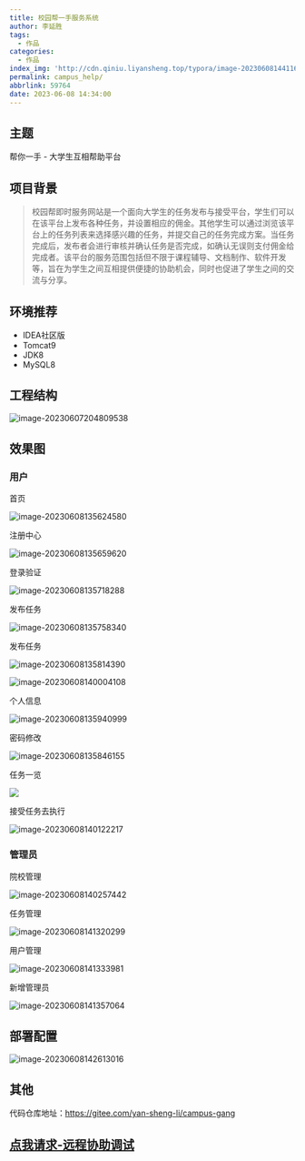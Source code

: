 ```yaml
---
title: 校园帮一手服务系统
author: 李延胜
tags:
  - 作品
categories:
  - 作品
index_img: 'http://cdn.qiniu.liyansheng.top/typora/image-20230608144116359.png'
permalink: campus_help/
abbrlink: 59764
date: 2023-06-08 14:34:00
---
```

## 主题

帮你一手 - 大学生互相帮助平台

## 项目背景

> 校园帮即时服务网站是一个面向大学生的任务发布与接受平台，学生们可以在该平台上发布各种任务，并设置相应的佣金。其他学生可以通过浏览该平台上的任务列表来选择感兴趣的任务，并提交自己的任务完成方案。当任务完成后，发布者会进行审核并确认任务是否完成，如确认无误则支付佣金给完成者。该平台的服务范围包括但不限于课程辅导、文档制作、软件开发等，旨在为学生之间互相提供便捷的协助机会，同时也促进了学生之间的交流与分享。

## 环境推荐

- IDEA社区版
- Tomcat9
- JDK8
- MySQL8

## 工程结构

![image-20230607204809538](http://cdn.qiniu.liyansheng.top/typora/image-20230607204809538.png)

## 效果图

### 用户

首页

![image-20230608135624580](http://cdn.qiniu.liyansheng.top/typora/image-20230608135624580.png)

注册中心

![image-20230608135659620](http://cdn.qiniu.liyansheng.top/typora/image-20230608135659620.png)

登录验证

![image-20230608135718288](http://cdn.qiniu.liyansheng.top/typora/image-20230608135718288.png)

发布任务

![image-20230608135758340](http://cdn.qiniu.liyansheng.top/typora/image-20230608135758340.png)

发布任务

![image-20230608135814390](http://cdn.qiniu.liyansheng.top/typora/image-20230608135814390.png)

![image-20230608140004108](http://cdn.qiniu.liyansheng.top/typora/image-20230608140004108.png)

个人信息

![image-20230608135940999](http://cdn.qiniu.liyansheng.top/typora/image-20230608135940999.png)

密码修改

![image-20230608135846155](http://cdn.qiniu.liyansheng.top/typora/image-20230608135846155.png)

任务一览

![](http://cdn.qiniu.liyansheng.top/typora/image-20230608135829153.png)

接受任务去执行

![image-20230608140122217](http://cdn.qiniu.liyansheng.top/typora/image-20230608140122217.png)

### 管理员

院校管理

![image-20230608140257442](http://cdn.qiniu.liyansheng.top/typora/image-20230608140257442.png)

任务管理

![image-20230608141320299](http://cdn.qiniu.liyansheng.top/typora/image-20230608141320299.png)

用户管理

![image-20230608141333981](http://cdn.qiniu.liyansheng.top/typora/image-20230608141333981.png)

新增管理员

![image-20230608141357064](http://cdn.qiniu.liyansheng.top/typora/image-20230608141357064.png)

## 部署配置

![image-20230608142613016](http://cdn.qiniu.liyansheng.top/typora/image-20230608142613016.png)

## 其他

代码仓库地址：https://gitee.com/yan-sheng-li/campus-gang

## [点我请求-远程协助调试](http://liyansheng.top/remote_help/)